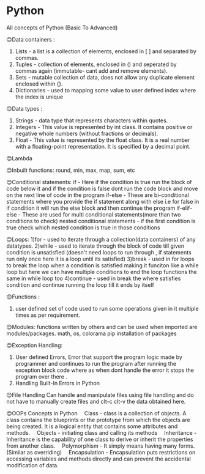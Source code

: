 # Python
All concepts of Python (Basic To Advanced)

😊Data containers : 
1) Lists -  a list is a collection of elements, enclosed in [ ] and separated by commas.
2) Tuples - collection of elements, enclosed in () and seperated by commas again (immutable- cant add and remove elements).
3) Sets -  mutable collection of data, does not allow any duplicate element enclosed within {}.
4) Dictionaries - used to mapping some value to user defined index where the index is unique

😊Data types :
1) Strings - data type that represents characters within quotes.
2) Integers - This value is represented by int class. It contains positive or negative whole numbers (without fractions or decimals).
3) Float - This value is represented by the float class. It is a real number with a floating-point representation. It is specified by a decimal point.

😊Lambda 

😊Inbuilt functions:
round, min, max, map, sum, etc

😊Conditional statements:
if - Here if the condition is true run the block of code below it and if the condition is false dont run the code block and move on the next line of code in the program
if-else - These are bi-conditional statements where you provide the if statement along with else i.e for false in if condition it will run the else block and then continue the program
if-elif-else - These are used for multi conditional statements(more than two conditions to check)
nested conditional statements - if the first condition is true check which nested condition is true in those conditions

😊Loops:
1)for - used to iterate through a collection(data containers) of any datatypes.
2)while - used to iterate through the block of code till given condition is unsatisfied (doesn't need loops to run through , if statements run only once here it is a loop until its satisfied)
3)break - used in for loops to break the loop when a condition is satisfied making it funciton like a while loop but here we can have multiple conditions to end the loop functions the same in while loop too
4)continue - used in break the where satisfies condition and continue running the loop till it ends by itself

😊Functions :
1) user defined set of code used to run some operations given in it multiple times as per requirement.

😊Modules:
functions written by others and can be used when imported are modules/packages.
math, os, colorama
pip installation of packages

😊Exception Handling:
1) User defined Errors, Error that support the program logic made by programmer and continues to run the program after running the exception block code where as when dont handle the error it stops the program over there .
2) Handling Built-In Errors in Python

😊File Handling
 Can handle and manipulate files using file handling and do not have to manually create files and clt-c clt-v the data obtained here.

 😊OOPs Concepts in Python
 Class - class is a collection of objects. A class contains the blueprints or the prototype from which the objects are being created. It is a logical entity that contains some attributes and methods.
 Objects - initiating class and calling its methods
 Inheritance - Inheritance is the capability of one class to derive or inherit the properties from another class. 
 Polymorphism - It simply means having many forms.(Similar as overriding)
 Encapsulation - Encapsulation puts restrictions on accessing variables and methods directly and can prevent the accidental modification of data.











